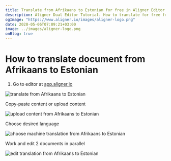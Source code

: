 ```yaml
---
title: Translate from Afrikaans to Estonian for free in Aligner Editor
description: Aligner Dual Editor Tutorial. How to translate for free from Afrikaans to Estonian. Aligner is multilingual document management platform. 
ogImage: "https://www.aligner.io/images/aligner-logo.png"
date: 2020-05-06T07:09:21+03:00
image: ../images/aligner-logo.png
onBlog: true
---
```


# How to translate document from Afrikaans to Estonian

1. Go to editor at [app.aligner.io](https://app.aligner.io "Aligner App web page")

![translate from Afrikaans to Estonian](../aligner-blank-editor.png "translate from Afrikaans to Estonian")

Copy-paste content or upload content

![upload content from Afrikaans to Estonian](../aligner-uploaded-document.png "upload content from Afrikaans to Estonian")

Choose desired language

![choose machine translation from Afrikaans to Estonian](../aligner-language-dropdown.png "choose machine translation from Afrikaans to Estonian")

Work and edit 2 documents in parallel

![edit translation from Afrikaans to Estonian](../aligner-double-sitded-editor.png "edit translation from Afrikaans to Estonian")

